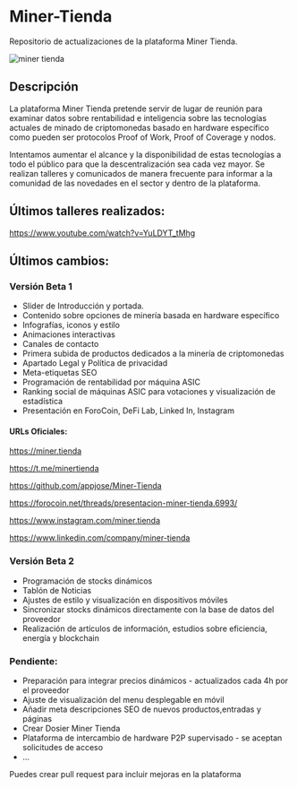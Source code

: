 # Miner-Tienda
Repositorio de actualizaciones de la plataforma Miner Tienda. 

![miner tienda](https://minertienda.b-cdn.net/wp-content/uploads/2021/08/miner-tienda-logo-2.gif)
## Descripción

La plataforma Miner Tienda pretende servir de lugar de reunión para examinar datos sobre rentabilidad e inteligencia sobre las tecnologías actuales de minado de criptomonedas basado en hardware específico como pueden ser protocolos Proof of Work, Proof of Coverage y nodos.

Intentamos aumentar el alcance y la disponibilidad de estas tecnologías a todo el público para que la descentralización sea cada vez mayor.
Se realizan talleres y comunicados de manera frecuente para informar a la comunidad de las novedades en el sector y dentro de la plataforma.

## Últimos talleres realizados:
https://www.youtube.com/watch?v=YuLDYT_tMhg

## Últimos cambios:

 ### Versión Beta 1
- Slider de Introducción y portada.
- Contenido sobre opciones de minería basada en hardware específico
- Infografías, iconos y estilo
- Animaciones interactivas
- Canales de contacto
- Primera subida de productos dedicados a la minería de criptomonedas
- Apartado Legal y Política de privacidad
- Meta-etiquetas SEO
- Programación de rentabilidad por máquina ASIC
- Ranking social de máquinas ASIC para votaciones y visualización de estadística
- Presentación en ForoCoin, DeFi Lab, Linked In, Instagram

#### URLs Oficiales:

https://miner.tienda

https://t.me/minertienda

https://github.com/appjose/Miner-Tienda

https://forocoin.net/threads/presentacion-miner-tienda.6993/

https://www.instagram.com/miner.tienda

https://www.linkedin.com/company/miner-tienda


### Versión Beta 2

- Programación de stocks dinámicos
- Tablón de Noticias
- Ajustes de estilo y visualización en dispositivos móviles
- Sincronizar stocks dinámicos directamente con la base de datos del proveedor 
- Realización de artículos de información, estudios sobre eficiencia, energía y blockchain

### Pendiente:
- Preparación para integrar precios dinámicos - actualizados cada 4h por el proveedor
- Ajuste de visualización del menu desplegable en móvil
- Añadir meta descripciones SEO de nuevos productos,entradas y páginas
- Crear Dosier Miner Tienda 
- Plataforma de intercambio de hardware P2P supervisado - se aceptan solicitudes de acceso
- ...

Puedes crear pull request para incluir mejoras en la plataforma
